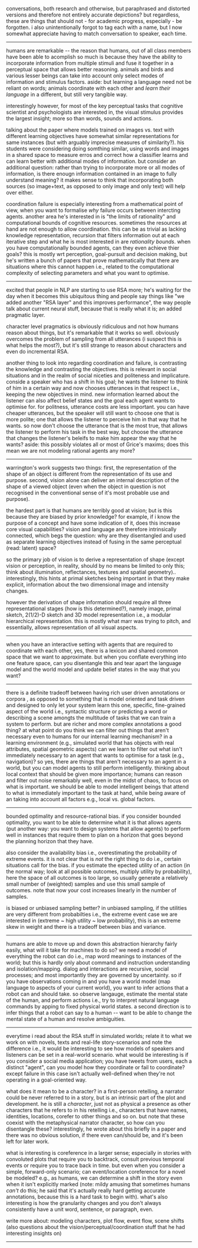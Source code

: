 conversations, both research and otherwise, but paraphrased and distorted versions and therefore not entirely accurate depictions? but regardless, these are things that should not - for academic progress, especially - be forgotten. i also unintentionally forgot to tag each with a name, but I now somewhat appreciate having to match conversation to speaker, each time.
 
---

humans are remarkable -- the reason that humans, out of all class members have been able to acomplish so much is because they have the ability to incorporate information from multiple stimuli and fuse it together in a perceptual space that allows better reasoning. animals and birds and various lesser beings can take into account only select modes of information and stimulus factors. aside: but learning a language need not be reliant on words; animals coordinate with each other and _learn their language_ in a different, but still very tangible way.

interestingly however, for most of the key perceptual tasks that cognitive scientist and psychologists are interested in, the visual stimulus provides the largest insight; more so than words, sounds and actions. 

talking about the paper where models trained on images vs. text with different learning objectives have somewhat similar representations for same instances (but with arguably imprecise measures of similarity?). his students were considering doing somthing similar, using words and images in a shared space to measure erros and correct how a classifier learns and can learn better with additional modes of information. but consider an additional question: rather than trying to incorporate more or all modes of information, is there enougn information contained in an image to fully understand meaning? it makes sense to think that incorporating both sources (so image+text, as opposed to only image and only text) will help over either.

coordination failure is especially interesting from a mathematical point of view, when you want to formalise _why_ failure occurs between intercting agents. another area he's interested in is "the limits of rationality" and computational bounds of cognitive resources. sometimes the resources at hand are not enough to allow coordination. this can be as trivial as lacking knowledge representation, recursion that filters information out at each iterative step and what he is most interested in are _rationality bounds_. when you have computationally bounded agents, can they even achieve thier goals? this is mostly wrt perception, goal-pursuit and decision making, but he's written a bunch of papers that prove mathematically that there are situations where this cannot happen i.e., related to the computational complexity of selecting parameters and what you want to optimise. 


---


excited that people in NLP are starting to use RSA more; he's waiting for the day when it becomes this ubiquitous thing and people say things like "we added another "RSA layer" and this improves performance", the way people talk about current neural stuff, because that is really what it is; an added pragmatic layer.

character level pragmatics is obviously ridiculous and not how humans reason about things, but it's remarkable that it works so well. obviously overcomes the problem of sampling from all utterances (i suspect this is what helps the most?), but it's still strange to reason about characters and even do incremental RSA. 

another thing to look into regarding coordination and failure, is contrasting the knowledge and contrasting the objectives. this is relevant in social situations and in the realm of social niceties and politeness and implicature. conside a speaker who has a shift in his goal; he wants the listener to think of him in a certain way and now chooses utterances in that respect i.e., keeping the new objectives in mind. new information learned about the listener can also affect belief states and the goal each agent wants to optimise for. for politness, utterance costs are less important. you can have cheaper utterances, but the speaker will still want to choose one that is more polite; one that allows the listener to perceive him in that way that he wants. so now don't choose the utterance that is the most true, that allows the listener to perform his task in the best way, but choose the utterance that changes the listener's beleifs to make him appear the way that he wants? aside: this possibly violates all or most of Grice's maxims; does this mean we are not modeling rational agents any more? 

---

warrington's work suggests two things: first, the representation of the shape of an object is different from the representation of its use and purpose. second, vision alone can deliver an internal description of the shape of a viewed object (even when the object in question is not recognised in the conventional sense of it's most probable use and purpose). 

the hardest part is that humans are terribly good at vision; but is this because they are biased by prior knowledge? for example, if i know the purpose of a concept and have some indication of it, does this increase core visual capabilities? vision and language are therefore intrinsically connected, which begs the question: why are they disentangled and used as separate learning objectives instead of fusing in the same perceptual (read: latent) space?

so the primary job of vision is to derive a representation of shape (except vision or perception, in reality, should by no means be limited to only this; think about illumination, reflectances, textures and spatial geometry).. interestingly, this hints at primal sketches being important in that they make explicit, information about the two dimensional image and intensity changes.

however the derivation of shape information should require all three representational stages (how is this determined?), namely image, primal sketch, 2(1/2)-D sketch and 3D model representation i.e., a modular hierarchical representation. this is mostly what marr was trying to pitch, and essentially, allows representation of all visual aspects. 

---

when you have an interactive setting with agents that are required to coordinate with each other, yes, there is a lexicon and shared common space that we want to approximate. but when you conflate everything into one feature space, can you disentangle this and tear apart the language model and the world model and update belief states in the way that you want? 

---


there is a definite tradeoff between having rich user driven annotations or corpora , as opposed to something that is model oriented and task driven and designed to only let your system learn this one, specific, fine-grained aspect of the world i.e., syntactic structure or predicting a word or describing a scene amongts the multitude of tasks that we can train a system to perform. but are richer and more complex annotations a good thing? at what point do you think we can filter out things that aren't necessary even to humans for our internal learning mechanism? in a learning environment (e.g., simulated world that has objects with real attributes, spatial geometric aspects) can we learn to filter out what isn't immediately necessary to an agent that wants to optimise for a task (e.g., navigation)? so yes, there are things that aren't necessary to an agent in a world, but you can model agents to still perform intelligently. thinking about local context that should be given more importance; humans can reason and filter out noise remarkably well, even in the midst of chaos, to focus on what is important. we should be able to model intelligent beings that attend to what is immediately important to the task at hand, while being aware of an taking into account all factors e.g., local vs. global factors.


---

bounded optimality and resource-rational bias. if you consider bounded optimality, you want to be able to determine what it is that allows agents (put another way: you want to design systems that allow agents) to perform well in instances that require them to plan on a horizon that goes beyond the planning horizon that they have. 

also consider the availability bias i.e., overestimating the probability of extreme events. it is not clear that is _not_ the right thing to do i.e., certain situations call for the bias. if you estimate the epected utility of an action (in the normal way; look at all possible outcomes, multiply utility by probability), here the space of all outcomes is too large, so usually generate a relatively small number of (weighted) samples and use this small sample of outcomes. note that now your cost increases linearly in the number of samples.

is biased or unbiased sampling better? in unbiased sampling, if the utilities are very different from probabilties i.e., the extreme event case we are interested in (extreme ~ high utility ~ low probability), this is an extreme skew in weight and there is a tradeoff between bias and variance. 

---


humans are able to move up and down this abstraction hierarchy fairly easily, what will it take for machines to do so? we need a model of everything the robot can do i.e., map word meanings to instances of the world; but this is hardly only about command and instruction understanding and isolation/mapping. dialog and interactions are recursive, social processes; and most importantly they are governed by uncertainty. so if you have observations coming in and you have a world model (map language to aspects of your current world), you want to infer actions that a robot can and should take. so observe langauge, estimate the mental state of the human, and perform actions i.e., try to interpret natural language commands by apping to fixed physical world states. a second direction is to infer things that a robot can say to a human -- want to be able to change the mental state of a human and resolve ambiguities.

---

everytime i read about the RSA stuff in simulated worlds; relate it to what we work on with novels, texts and real-life story-scenarios and note the difference i.e., it would be interesting to see how models of speakers and listeners can be set in a real-world scenario. what would be interesting is if you consider a social media application; you have tweets from users, each a distinct "agent", can you model how they coordinate or fail to coordinate? except failure in this case isn't actually well-defined when they're not operating in a goal-oriented way.

what does it mean to be a character? in a first-person retelling, a narrator could be never referred to in a story, but is an intrinsic part of the plot and development. he is still a _character_, just not as physical a presence as other characters that he refers to in his retelling i.e., characters that have names, identities, locations, corefer to other things and so on. but note that these coexist with the metaphysical narrator character, so how can you disentangle these? interestingly, he wrote about this briefly in a paper and there was no obvious solution, if there even can/should be, and it's been left for later work. 

what is interesting is coreference in a larger sense; especially in stories with convoluted plots that require you to backtrack, consult previous temporal events or require you to trace back in time. but even when you consider a simple, forward-only scenario; can event/location coreference for a novel be modeled? e.g., as humans, we can determine a shift in the story even when it isn't explicitly marked (note: mildy amusing that sometimes humans _can't_ do this; he said that it's actually really hard getting accurate annotations, because this is a hard task to begin with). what's also interesting is how the granularity changes and you don't always consistently have a unit word, sentence, or paragraph, even. 

write more about: modeling characters, plot flow, event flow, scene shifts (also questions about the vision/perceptual/coordination stuff that he had interesting insights on)

---



